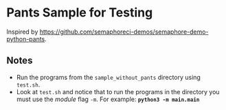 # Pants Sample for Testing

Inspired by <https://github.com/semaphoreci-demos/semaphore-demo-python-pants>.

## Notes

- Run the programs from the `sample_without_pants` directory using `test.sh`.
- Look at `test.sh` and notice that to run the programs in the directory you
  must use the *module* flag `-m`. For example: **`python3 -m main.main`**


